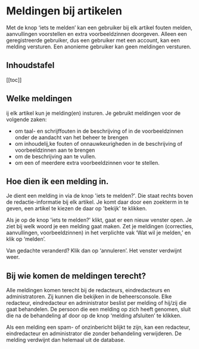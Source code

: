 # Meldingen bij artikelen

Met de knop ‘iets te melden’ kan een gebruiker bij elk artikel fouten melden, aanvullingen voorstellen en extra voorbeeldzinnen doorgeven. 
Alleen een geregistreerde gebruiker, dus een gebruiker met een account, kan een melding versturen. Een anonieme gebruiker kan geen meldingen versturen.

## Inhoudstafel

[[toc]]

## Welke meldingen 

ij elk artikel kun je melding(en) insturen. Je gebruikt meldingen voor de volgende zaken: 

- om taal- en schrijffouten in de beschrijving of in de voorbeeldzinnen onder de aandacht van het beheer te brengen 
- om inhoudelij,ke fouten of onnauwkeurigheden in de beschrijving of voorbeeldzinnen aan te brengen
- om de beschrijving aan te vullen. 
- om een of meerdere extra voorbeeldzinnen voor te stellen. 

## Hoe dien ik een melding in. 

Je dient een melding in via de knop 'iets te melden?'. 
Die staat rechts boven de redactie-informatie bij elk artikel. 
Je komt daar door een zoekterm in te geven, een artikel te kiezen de daar op 'bekijk' te klikken.

Als je op de knop 'iets te melden?' klikt, gaat er een nieuw venster open. 
Je ziet bij welk woord je een melding gaat maken. 
Zet je meldingen (correcties, aanvullingen, voorbeeldzinnen) in het verplichte vak ‘Wat wil je melden,’ en klik op ‘melden’.

Van gedachte veranderd? Klik dan op ‘annuleren’. Het venster verdwijnt weer.

## Bij wie komen de meldingen terecht? 

Alle meldingen komen terecht bij de redacteurs, eindredacteurs en administratoren. 
Zij kunnen die bekijken in de beheersconsole. Elke redacteur, eindredacteur en administrator beslist per melding of hij/zij die gaat behandelen. De persoon die een melding op zich heeft genomen, sluit die na de behandeling af door op de knop ‘melding afsluiten’ te klikken.

Als een melding een spam- of onzinbericht blijkt te zijn, kan een redacteur, eindredacteur en administrator die zonder behandeling verwijderen. 
De melding verdwijnt dan helemaal uit de database.
